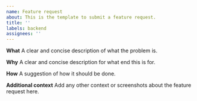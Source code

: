 ```yaml
---
name: Feature request
about: This is the template to submit a feature request.
title: ''
labels: backend
assignees: ''
---
```


**What**
A clear and concise description of what the problem is.

**Why**
A clear and concise description for what end this is for.

**How**
A suggestion of how it should be done.

**Additional context**
Add any other context or screenshots about the feature request here.
